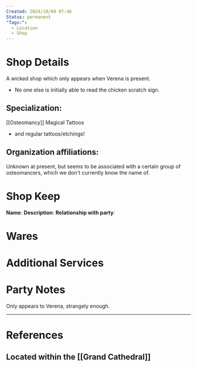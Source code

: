 ```yaml
---
Created: 2024/10/09 07:46
Status: permanent
"Tags:":
  - Location
  - Shop
---
```

# Shop Details
A wicked shop which only appears when Verena is present.
- No one else is initially able to read the chicken scratch sign.
## Specialization:
[[Osteomancy]] 
Magical Tattoos
- and regular tattoos/etchings!
## Organization affiliations:
Unknown at present, but seems to be associated with a certain group of osteomancers, which we don't currently know the name of.

# Shop Keep
**Name**:
**Description**:
**Relationship with party**:
# Wares
# Additional Services
# Party Notes
Only appears to Verena, strangely enough.


---
# References
## Located within the [[Grand Cathedral]]